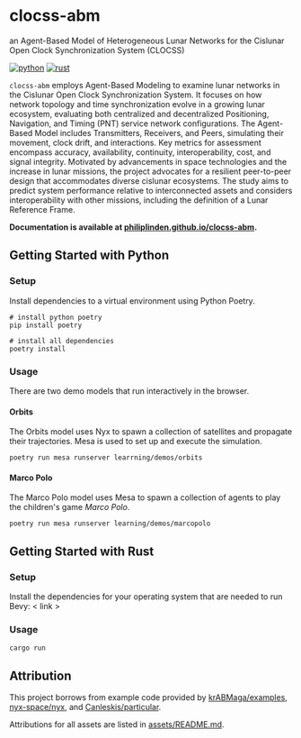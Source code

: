 # clocss-abm
an Agent-Based Model of Heterogeneous Lunar Networks for the Cislunar Open Clock
Synchronization System (CLOCSS)

[![python](https://github.com/philiplinden/clocss-abm/actions/workflows/python.yaml/badge.svg?branch=main)](https://github.com/philiplinden/clocss-abm/actions/workflows/python.yaml)
[![rust](https://github.com/philiplinden/clocss-abm/actions/workflows/rust.yaml/badge.svg?branch=main)](https://github.com/philiplinden/clocss-abm/actions/workflows/rust.yaml)

`clocss-abm` employs Agent-Based Modeling to examine lunar networks in the
Cislunar Open Clock Synchronization System. It focuses on how network topology
and time synchronization evolve in a growing lunar ecosystem, evaluating both
centralized and decentralized Positioning, Navigation, and Timing (PNT) service
network configurations. The Agent-Based Model includes Transmitters, Receivers,
and Peers, simulating their movement, clock drift, and interactions. Key metrics
for assessment encompass accuracy, availability, continuity, interoperability,
cost, and signal integrity. Motivated by advancements in space technologies and
the increase in lunar missions, the project advocates for a resilient
peer-to-peer design that accommodates diverse cislunar ecosystems. The study
aims to predict system performance relative to interconnected assets and
considers interoperability with other missions, including the definition of a
Lunar Reference Frame.

**Documentation is available at [philiplinden.github.io/clocss-abm](https://philiplinden.github.io/clocss-abm/).**

## Getting Started with Python

### Setup

Install dependencies to a virtual environment using Python Poetry.
```shell
# install python poetry
pip install poetry

# install all dependencies
poetry install
```

### Usage
There are two demo models that run interactively in the browser.

#### Orbits
The Orbits model uses Nyx to spawn a collection of satellites and propagate their
trajectories. Mesa is used to set up and execute the simulation.

```shell
poetry run mesa runserver learrning/demos/orbits
```

#### Marco Polo
The Marco Polo model uses Mesa to spawn a collection of agents to play the
children's game _Marco Polo_.

```shell
poetry run mesa runserver learning/demos/marcopolo
```

## Getting Started with Rust

### Setup
Install the dependencies for your operating system that are needed to run Bevy:
< link >

### Usage

```shell
cargo run
```

## Attribution

This project borrows from example code provided by
[krABMaga/examples](https://github.com/krABMaga/examples),
[nyx-space/nyx](https://github.com/nyx-space/nyx), and
[Canleskis/particular](https://github.com/Canleskis/particular).

Attributions for all assets are listed in [assets/README.md](assets/README.md).
